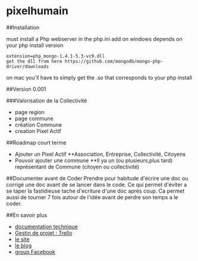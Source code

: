 pixelhumain
===========

##Installation

must install a Php webserver
in the php.ini add 
on windows
depends on your php install version
```
extension=php_mongo-1.4.1-5.3-vc9.dll
get the dll from here https://github.com/mongodb/mongo-php-driver/downloads
```
on mac  you'll have to simply get the .so that corresponds to your php install

##Version 0.001

###Valorisation de la Collectivité
* page region 
* page commune
* création Commune
* creation Pixel Actif 

##Roadmap court terme 
* Ajouter un Pixel Actif 
**Association, Entreprise, Collectivité, Citoyens
* Pouvoir ajouter une commune 
**Il ya un (ou plusieurs,plus tard) représentant de Commune (citoyen ou collectivité)

##Documenter avant de Coder
Prendre pour habitude d'écrire une doc ou corrigé une doc avant de se lancer dans le code.
Ce qui permet d'éviter a se taper la fastidieuse tache d'ecriture d'une doc aprés coup.
Ca permet aussi de tourner 7 fois autour de l'idée avant de perdre son temps a le coder.

##En savoir plus
* [documentation technique](https://github.com/pixelhumain/pixelhumain/blob/master/doc/presentation.md)
* [Gestin de projet : Trello](https://trello.com/board/pixel-humain-echolocal/50a3e15a175358d65a0089ef)
* [le site](http://www.pixelhumain.com/)
* [le blog](http://blog.pixelhumain.com/)
* [group Facebook](https://www.facebook.com/groups/pixelhumain/)

